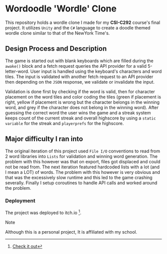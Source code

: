 # Wordoodle 'Wordle' Clone
This repository holds a wordle clone I made for my **CSI-C292** course's final project. It utilizes `Unity` and the `C#` language to create a doodle themed wordle clone
similar to that of the NewYork Time's. 
## Design Process and Description
The game is started out with blank keyboards which are filled during the `awake()` block and a fetch request queries the API provider for a valid 5-letter-word. User input is handled using the keyboard's characters and word tiles. The input is validated with another fetch request to an API provider then depending on the `JSON` response, we validate or invalidate the input. 

Validation is done first by checking if the word is valid, then for character placement on the word tiles and color coding the tiles (green if placement is right, yellow if placement is wrong but the character belongs in the winning word, and grey if the character does not belong in the winning word). After guessing the correct word the user wins the game and a streak system keeps count of the current streak and overall highscore by using a `static variable` for the streak and `playerprefs` for the highscore. 
## Major difficulty I ran into
The original iteration of this project used `File I/O` conventions to read from 2 word libraries into `Lists` for validation and winning word generation. The problem with this however was that on export, files got displaced and could not be read from. The next iteration featured hardcoded lists with a lot (and I mean a LOT) of words. The problem with this however is very obvious and that was the excessively slow runtime and this led to the game crashing severally. Finally I setup coroutines to handle API calls and worked around the problem. 

### Deployment
The project was deployed to itch.io [^1]. 
[^1]: [Check it out](https://omodolapoolabanji.itch.io/wordoodle)

> [!NOTE]
> Although this is a personal project, It is affiliated with my school. 
